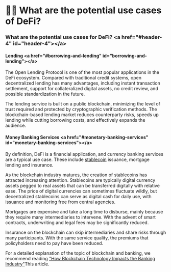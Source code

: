 # 🧑🎨 What are the potential use cases of DeFi?

### What are the potential use cases for DeFi? \<a href="#header-4" id="header-4">\</a>

#### Lending \<a href="#borrowing-and-lending" id="borrowing-and-lending">\</a>

The Open Lending Protocol is one of the most popular applications in the DeFi ecosystem. Compared with traditional credit systems, open decentralized lending has many advantages, including instant transaction settlement, support for collateralized digital assets, no credit review, and possible standardization in the future.

The lending service is built on a public blockchain, minimizing the level of trust required and protected by cryptographic verification methods. The blockchain-based lending market reduces counterparty risks, speeds up lending while cutting borrowing costs, and effectively expands the audience.

#### Money Banking Services \<a href="#monetary-banking-services" id="monetary-banking-services">\</a>

By definition, DeFi is a financial application, and currency banking services are a typical use case. These include [stablecoin](https://academy.binance.com/glossary/stablecoin) issuance, mortgage lending and insurance.

As the blockchain industry matures, the creation of stablecoins has attracted increasing attention. Stablecoins are typically digital currency assets pegged to real assets that can be transferred digitally with relative ease. The price of digital currencies can sometimes fluctuate wildly, but decentralized stablecoins can serve as digital cash for daily use, with issuance and monitoring free from central agencies.

Mortgages are expensive and take a long time to disburse, mainly because they require many intermediaries to intervene. With the advent of smart contracts, underwriting and legal fees may be significantly reduced.

Insurance on the blockchain can skip intermediaries and share risks through many participants. With the same service quality, the premiums that policyholders need to pay have been reduced.

For a detailed explanation of the topic of blockchain and banking, we recommend reading ["How Blockchain Technology Impacts the Banking Industry"](../ru-he-jiao-yi/https:/academy.binance.com/zh/articles/how-blockchain-technology-will-impact-the-%20banking-industry/)This article.
